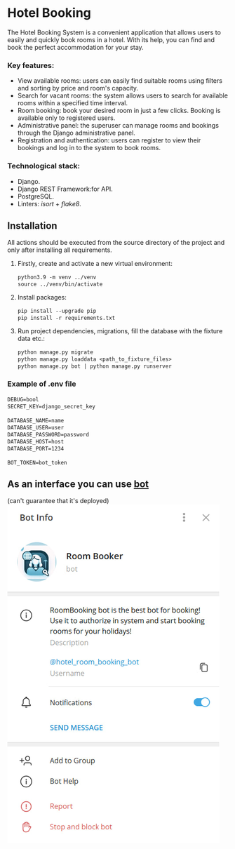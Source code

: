 # Hotel Booking

The Hotel Booking System is a convenient application that allows users to easily and quickly book rooms in a hotel. With its help, you can find and book the perfect accommodation for your stay.

### Key features:
- View available rooms: users can easily find suitable rooms using filters and sorting by price and room's capacity.
- Search for vacant rooms: the system allows users to search for available rooms within a specified time interval.
- Room booking: book your desired room in just a few clicks. Booking is available only to registered users.
- Administrative panel: the superuser can manage rooms and bookings through the Django administrative panel.
- Registration and authentication: users can register to view their bookings and log in to the system to book rooms.
### Technological stack:
- Django.
- Django REST Framework:for API.
- PostgreSQL.
- Linters: _isort_ + _flake8_.

## Installation

All actions should be executed from the source directory of the project and only after installing all requirements.
1. Firstly, create and activate a new virtual environment:
    ```
    python3.9 -m venv ../venv
    source ../venv/bin/activate
    ```
2. Install packages:
    ```
    pip install --upgrade pip
    pip install -r requirements.txt
   ```
3. Run project dependencies, migrations, fill the database with the fixture data etc.:
    ```
    python manage.py migrate
    python manage.py loaddata <path_to_fixture_files>
    python manage.py bot | python manage.py runserver 
    ```

### Example of .env file
```text
DEBUG=bool
SECRET_KEY=django_secret_key

DATABASE_NAME=name
DATABASE_USER=user
DATABASE_PASSWORD=password
DATABASE_HOST=host
DATABASE_PORT=1234

BOT_TOKEN=bot_token
```

## As an interface you can use [bot](https://t.me/hotel_room_booking_bot) 
(can't guarantee that it's deployed)
![img.png](images/img.png)
